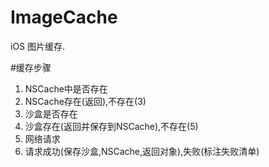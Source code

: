 # ImageCache
iOS 图片缓存.

#缓存步骤
1. NSCache中是否存在
2. NSCache存在(返回),不存在(3)
3. 沙盒是否存在
4. 沙盒存在(返回并保存到NSCache),不存在(5)
5. 网络请求
6. 请求成功(保存沙盒,NSCache,返回对象),失败(标注失败清单)